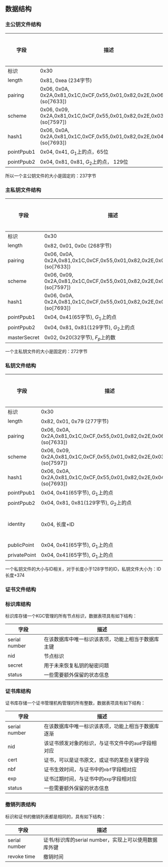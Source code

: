 
## 数据结构

### 主公钥文件结构

| 字段 | 描述 | 大小(字节) |
|-----|------|------|
| 标识 | 0x30 | 1 |
| length | 0x81, 0xea (234字节)| 2 |
| pairing | 0x06, 0x0A, 0x2A,0x81,0x1C,0xCF,0x55,0x01,0x82,0x2E,0x06,0x01 (so[7633]) | 12 |
| scheme | 0x06, 0x09, 0x2A,0x81,0x1C,0xCF,0x55,0x01,0x82,0x2E,0x03 (so[7597]) | 11 |
| hash1 | 0x06, 0x0A, 0x2A,0x81,0x1C,0xCF,0x55,0x01,0x82,0x2E,0x04,0x01 (so[7693]) | 12 |
| pointPpub1 | 0x04, 0x41, $G_1$上的点，65位 | 67 |
| pointPpub2 | 0x04, 0x81, 0x81, $G_2$上的点， 129位 | 132 |

所以一个主公钥文件的大小是固定的：237字节

### 主私钥文件结构

| 字段 | 描述 | 大小(字节) |
|-----|------|------|
| 标识 | 0x30 | 1 |
| length | 0x82, 0x01, 0x0c (268字节) | 3 |
| pairing | 0x06, 0x0A, 0x2A,0x81,0x1C,0xCF,0x55,0x01,0x82,0x2E,0x06,0x01 (so[7633]) | 12 |
| scheme | 0x06, 0x09, 0x2A,0x81,0x1C,0xCF,0x55,0x01,0x82,0x2E,0x03 (so[7597]) | 11 |
| hash1 | 0x06, 0x0A, 0x2A,0x81,0x1C,0xCF,0x55,0x01,0x82,0x2E,0x04,0x01 (so[7693]) | 12 |
| pointPpub1 | 0x04, 0x41(65字节), $G_1$上的点 | 67 |
| pointPpub2 | 0x04, 0x81, 0x81(129字节), $G_2$上的点 | 132 |
| masterSecret | 0x02, 0x20(32字节), $F_p$上的数 | 34 |

一个主私钥文件的大小是固定的：272字节


### 私钥文件结构 

| 字段 | 描述 | 大小(字节) |
|-----|------|------|
| 标识 | 0x30 | 1 |
| length | 0x82, 0x01, 0x79 (277字节) | 3 |
| pairing | 0x06, 0x0A, 0x2A,0x81,0x1C,0xCF,0x55,0x01,0x82,0x2E,0x06,0x01 (so[7633]) | 12 |
| scheme | 0x06, 0x09, 0x2A,0x81,0x1C,0xCF,0x55,0x01,0x82,0x2E,0x03 (so[7597]) | 11 |
| hash1 | 0x06, 0x0A, 0x2A,0x81,0x1C,0xCF,0x55,0x01,0x82,0x2E,0x04,0x01 (so[7693]) | 12 |
| pointPpub1 | 0x04, 0x41(65字节), $G_1$上的点 | 67 |
| pointPpub2 | 0x04, 0x81, 0x81(129字节), $G_2$上的点 | 132 |
| identity | 0x04, 长度+ID | 长度不定 |
| publicPoint | 0x04, 0x41(65字节), $G_1$上的点 | 67 |
| privatePoint | 0x04, 0x41(65字节), $G_1$上的点 | 67 |

一个私钥文件的大小与ID相关，对于长度小于128字节的ID，私钥文件大小为：ID长度+374

### 证书文件结构

### 标识库结构 

标识库存储一个KGC管理的所有节点标识，数据表项具有如下结构：

| 字段 | 描述 |
|-----|------|
| serial number | 在该数据库中唯一标识该表项，功能上相当于数据库主键 |
| nid | 节点标识 |
| secret | 用于未来恢复私钥的秘密问题 |
| status | 一些需要额外保留的状态信息 |


### 证书库结构 

证书库存储一个证书管理机构管理的所有整数，数据表项具有如下结构：

| 字段 | 描述 |
|------|------|
| serial number | 在该数据库中唯一标识该表项，功能上相当于数据库逐渐 |
| nid | 该证书颁发对象的标识，与证书文件中的`aud`字段相对应 |
| cert | 证书，可以是证书原文，或证书的某些关键字段 |
| nbf | 证书生效时间，与证书中的`nbf`字段相对应 |
| exp | 证书过期时间，与证书中的`exp`字段相对应 |
| status | 一些需要额外保留的状态信息 |


### 撤销列表结构 

标识和证书的撤销列表都是相同的，具有如下结构：

| 字段 | 描述 |
|------|------|
| serial number | 证书/标识库的serial number，实现上可以使用数据库外键 |
| revoke time | 撤销时间 |
